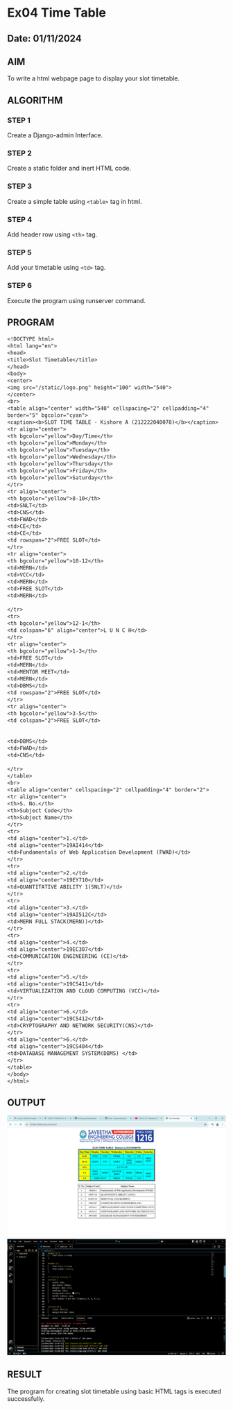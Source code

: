 # Ex04 Time Table
## Date: 01/11/2024

## AIM
To write a html webpage page to display your slot timetable.

## ALGORITHM
### STEP 1
Create a Django-admin Interface.

### STEP 2
Create a static folder and inert HTML code.

### STEP 3
Create a simple table using ```<table>``` tag in html.

### STEP 4
Add header row using ```<th>``` tag.

### STEP 5
Add your timetable using ```<td>``` tag.

### STEP 6
Execute the program using runserver command.

## PROGRAM
```
<!DOCTYPE html>
<html lang="en">
<head>
<title>Slot Timetable</title>
</head>
<body>
<center>
<img src="/static/logo.png" height="100" width="540">
</center>
<br>
<table align="center" width="540" cellspacing="2" cellpadding="4" border="5" bgcolor="cyan">
<caption><b>SLOT TIME TABLE - Kishore A (212222040078)</b></caption>
<tr align="center">
<th bgcolor="yellow">Day/Time</th>
<th bgcolor="yellow">Monday</th>
<th bgcolor="yellow">Tuesday</th>
<th bgcolor="yellow">Wednesday</th>
<th bgcolor="yellow">Thursday</th>
<th bgcolor="yellow">Friday</th>
<th bgcolor="yellow">Saturday</th>
</tr>
<tr align="center">
<th bgcolor="yellow">8-10</th>
<td>SNLT</td>
<td>CNS</td>
<td>FWAD</td>
<td>CE</td>
<td>CE</td>
<td rowspan="2">FREE SLOT</td>
</tr>
<tr align="center">
<th bgcolor="yellow">10-12</th>
<td>MERN</td>
<td>VCC</td>
<td>MERN</td>
<td>FREE SLOT</td>
<td>MERN</td>

</tr>
<tr>
<th bgcolor="yellow">12-1</th>
<td colspan="6" align="center">L U N C H</td>
</tr>
<tr align="center">
<th bgcolor="yellow">1-3</th>
<td>FREE SLOT</td>
<td>MERN</td>
<td>MENTOR MEET</td>
<td>MERN</td>
<td>DBMS</td>
<td rowspan="2">FREE SLOT</td>
</tr>
<tr align="center">
<th bgcolor="yellow">3-5</th>
<td colspan="2">FREE SLOT</td>


<td>DBMS</td>
<td>FWAD</td>
<td>CNS</td>

</tr>
</table>
<br>
<table align="center" cellspacing="2" cellpadding="4" border="2">
<tr align="center">
<th>S. No.</th>
<th>Subject Code</th>
<th>Subject Name</th>
</tr>
<tr>
<td align="center">1.</td>
<td align="center">19AI414</td>
<td>Fundamentals of Web Application Development (FWAD)</td>
</tr>
<tr>
<td align="center">2.</td>
<td align="center">19EY710</td>
<td>QUANTITATIVE ABILITY 1(SNLT)</td>
</tr>
<tr>
<td align="center">3.</td>
<td align="center">19AI512C</td>
<td>MERN FULL STACK(MERN))</td>
</tr>
<tr>
<td align="center">4.</td>
<td align="center">19EC307</td>
<td>COMMUNICATION ENGINEERING (CE)</td>
</tr>
<tr>
<td align="center">5.</td>
<td align="center">19CS411</td>
<td>VIRTUALIZATION AND CLOUD COMPUTING (VCC)</td>
</tr>
<tr>
<td align="center">6.</td>
<td align="center">19CS412</td>
<td>CRYPTOGRAPHY AND NETWORK SECURITY(CNS)</td>
</tr>
<td align="center">6.</td>
<td align="center">19CS404</td>
<td>DATABASE MANAGEMENT SYSTEM(DBMS) </td>
</tr>
</table>
</body>
</html>
```


## OUTPUT
![alt text](<Screenshot 2024-11-15 231302.png>)

![alt text](<Screenshot 2024-11-15 231158.png>)

## RESULT
The program for creating slot timetable using basic HTML tags is executed successfully.
